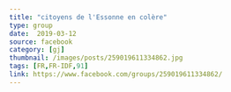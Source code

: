 ```yaml
---
title: "citoyens de l'Essonne en colère"
type: group
date:  2019-03-12
source: facebook
category: [gj]
thumbnail: /images/posts/259019611334862.jpg
tags: [FR,FR-IDF,91]
link: https://www.facebook.com/groups/259019611334862/
---
```

